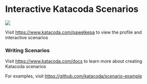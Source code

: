 # Interactive Katacoda Scenarios

[![](http://shields.katacoda.com/katacoda/pawelkepa/count.svg)](https://www.katacoda.com/pawelkepa "Get your profile on Katacoda.com")

Visit https://www.katacoda.com/pawelkepa to view the profile and interactive scenarios

### Writing Scenarios
Visit https://www.katacoda.com/docs to learn more about creating Katacoda scenarios

For examples, visit https://github.com/katacoda/scenario-example
